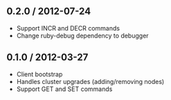## 0.2.0 / 2012-07-24

* Support INCR and DECR commands
* Change ruby-debug dependency to debugger

## 0.1.0 / 2012-03-27

* Client bootstrap
* Handles cluster upgrades (adding/removing nodes)
* Support GET and SET commands
